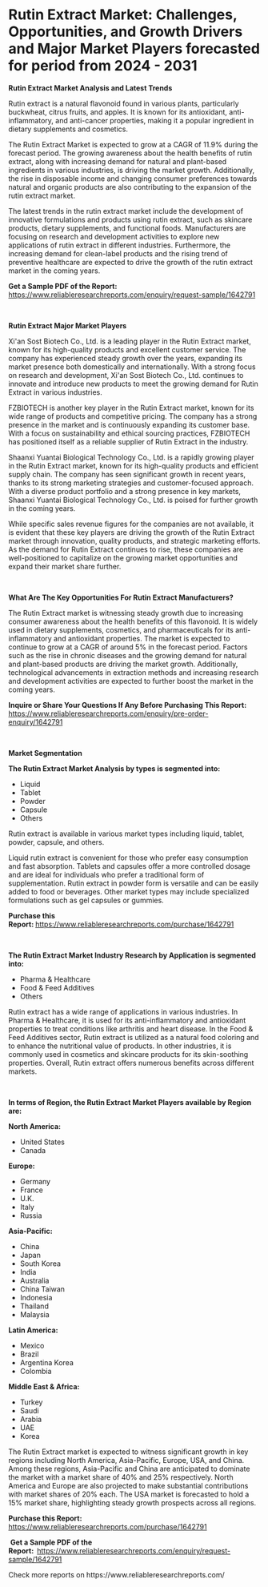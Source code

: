 <p><h1>Rutin Extract Market: Challenges, Opportunities, and Growth Drivers and Major Market Players forecasted for period from 2024 - 2031</h1></p><p><strong>Rutin Extract Market Analysis and Latest Trends</strong></p>
<p><p>Rutin extract is a natural flavonoid found in various plants, particularly buckwheat, citrus fruits, and apples. It is known for its antioxidant, anti-inflammatory, and anti-cancer properties, making it a popular ingredient in dietary supplements and cosmetics.</p><p>The Rutin Extract Market is expected to grow at a CAGR of 11.9% during the forecast period. The growing awareness about the health benefits of rutin extract, along with increasing demand for natural and plant-based ingredients in various industries, is driving the market growth. Additionally, the rise in disposable income and changing consumer preferences towards natural and organic products are also contributing to the expansion of the rutin extract market.</p><p>The latest trends in the rutin extract market include the development of innovative formulations and products using rutin extract, such as skincare products, dietary supplements, and functional foods. Manufacturers are focusing on research and development activities to explore new applications of rutin extract in different industries. Furthermore, the increasing demand for clean-label products and the rising trend of preventive healthcare are expected to drive the growth of the rutin extract market in the coming years.</p></p>
<p><strong>Get a Sample PDF of the Report:&nbsp;</strong> <a href="https://www.reliableresearchreports.com/enquiry/request-sample/1642791">https://www.reliableresearchreports.com/enquiry/request-sample/1642791</a></p>
<p>&nbsp;</p>
<p><strong>Rutin Extract Major Market Players</strong></p>
<p><p>Xi'an Sost Biotech Co., Ltd. is a leading player in the Rutin Extract market, known for its high-quality products and excellent customer service. The company has experienced steady growth over the years, expanding its market presence both domestically and internationally. With a strong focus on research and development, Xi'an Sost Biotech Co., Ltd. continues to innovate and introduce new products to meet the growing demand for Rutin Extract in various industries.</p><p>FZBIOTECH is another key player in the Rutin Extract market, known for its wide range of products and competitive pricing. The company has a strong presence in the market and is continuously expanding its customer base. With a focus on sustainability and ethical sourcing practices, FZBIOTECH has positioned itself as a reliable supplier of Rutin Extract in the industry.</p><p>Shaanxi Yuantai Biological Technology Co., Ltd. is a rapidly growing player in the Rutin Extract market, known for its high-quality products and efficient supply chain. The company has seen significant growth in recent years, thanks to its strong marketing strategies and customer-focused approach. With a diverse product portfolio and a strong presence in key markets, Shaanxi Yuantai Biological Technology Co., Ltd. is poised for further growth in the coming years.</p><p>While specific sales revenue figures for the companies are not available, it is evident that these key players are driving the growth of the Rutin Extract market through innovation, quality products, and strategic marketing efforts. As the demand for Rutin Extract continues to rise, these companies are well-positioned to capitalize on the growing market opportunities and expand their market share further.</p></p>
<p>&nbsp;</p>
<p><strong>What Are The Key Opportunities For Rutin Extract Manufacturers?</strong></p>
<p><p>The Rutin Extract market is witnessing steady growth due to increasing consumer awareness about the health benefits of this flavonoid. It is widely used in dietary supplements, cosmetics, and pharmaceuticals for its anti-inflammatory and antioxidant properties. The market is expected to continue to grow at a CAGR of around 5% in the forecast period. Factors such as the rise in chronic diseases and the growing demand for natural and plant-based products are driving the market growth. Additionally, technological advancements in extraction methods and increasing research and development activities are expected to further boost the market in the coming years.</p></p>
<p><strong>Inquire or Share Your Questions If Any Before Purchasing This Report:</strong> <a href="https://www.reliableresearchreports.com/enquiry/pre-order-enquiry/1642791">https://www.reliableresearchreports.com/enquiry/pre-order-enquiry/1642791</a></p>
<p>&nbsp;</p>
<p><strong>Market Segmentation</strong></p>
<p><strong>The Rutin Extract Market Analysis by types is segmented into:</strong></p>
<p><ul><li>Liquid</li><li>Tablet</li><li>Powder</li><li>Capsule</li><li>Others</li></ul></p>
<p><p>Rutin extract is available in various market types including liquid, tablet, powder, capsule, and others. </p><p>Liquid rutin extract is convenient for those who prefer easy consumption and fast absorption. Tablets and capsules offer a more controlled dosage and are ideal for individuals who prefer a traditional form of supplementation. Rutin extract in powder form is versatile and can be easily added to food or beverages. Other market types may include specialized formulations such as gel capsules or gummies.</p></p>
<p><strong>Purchase this Report:&nbsp;</strong><a href="https://www.reliableresearchreports.com/purchase/1642791">https://www.reliableresearchreports.com/purchase/1642791</a></p>
<p>&nbsp;</p>
<p><strong>The Rutin Extract Market Industry Research by Application is segmented into:</strong></p>
<p><ul><li>Pharma & Healthcare</li><li>Food & Feed Additives</li><li>Others</li></ul></p>
<p><p>Rutin extract has a wide range of applications in various industries. In Pharma & Healthcare, it is used for its anti-inflammatory and antioxidant properties to treat conditions like arthritis and heart disease. In the Food & Feed Additives sector, Rutin extract is utilized as a natural food coloring and to enhance the nutritional value of products. In other industries, it is commonly used in cosmetics and skincare products for its skin-soothing properties. Overall, Rutin extract offers numerous benefits across different markets.</p></p>
<p>&nbsp;</p>
<p><strong>In terms of Region, the Rutin Extract Market Players available by Region are:</strong></p>
<p>
    <p> <strong> North America: </strong>
        <ul>
            <li>United States</li>
            <li>Canada</li>
        </ul>
        </p> 
    <p> <strong> Europe: </strong>
        <ul>
            <li>Germany</li>
            <li>France</li>
            <li>U.K.</li>
            <li>Italy</li>
            <li>Russia</li>
        </ul>
        </p> 
    <p> <strong> Asia-Pacific: </strong>
        <ul>
            <li>China</li>
            <li>Japan</li>
            <li>South Korea</li>
            <li>India</li>
            <li>Australia</li>
            <li>China Taiwan</li>
            <li>Indonesia</li>
            <li>Thailand</li>
            <li>Malaysia</li>
        </ul>
        </p> 
    <p> <strong> Latin America: </strong>
        <ul>
            <li>Mexico</li>
            <li>Brazil</li>
            <li>Argentina Korea</li>
            <li>Colombia</li>
        </ul>
        </p> 
    <p> <strong> Middle East & Africa: </strong>
        <ul>
            <li>Turkey</li>
            <li>Saudi</li>
            <li>Arabia</li>
            <li>UAE</li>
            <li>Korea</li>
        </ul>
    </p>
    </p>
<p><p>The Rutin Extract market is expected to witness significant growth in key regions including North America, Asia-Pacific, Europe, USA, and China. Among these regions, Asia-Pacific and China are anticipated to dominate the market with a market share of 40% and 25% respectively. North America and Europe are also projected to make substantial contributions with market shares of 20% each. The USA market is forecasted to hold a 15% market share, highlighting steady growth prospects across all regions.</p></p>
<p><strong>Purchase this Report: </strong><a href="https://www.reliableresearchreports.com/purchase/1642791">https://www.reliableresearchreports.com/purchase/1642791</a></p>
<p>&nbsp;<strong>Get a Sample PDF of the Report:&nbsp;&nbsp;</strong><a href="https://www.reliableresearchreports.com/enquiry/request-sample/1642791">https://www.reliableresearchreports.com/enquiry/request-sample/1642791</a></p>
<p><strong></strong></p>
<p>Check more reports on https://www.reliableresearchreports.com/</p>